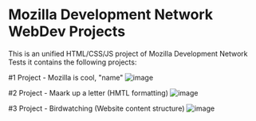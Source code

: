 # Mozilla Development Network WebDev Projects

This is an unified HTML/CSS/JS project of Mozilla Development Network Tests
it contains the following projects:

#1 Project - Mozilla is cool, "name"
![image](https://user-images.githubusercontent.com/16820351/119233255-d9183a00-bb30-11eb-8602-e81cdbad9236.png)

#2 Project - Maark up a letter (HMTL formatting)
![image](https://user-images.githubusercontent.com/16820351/119233334-2e544b80-bb31-11eb-920f-23332d8f81fa.png)


#3 Project - Birdwatching (Website content structure)
![image](https://user-images.githubusercontent.com/16820351/119233189-732bb280-bb30-11eb-9c64-49d350397718.png)
